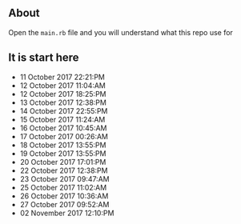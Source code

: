 ## About
Open the `main.rb` file and you will understand what this repo use for

## It is start here
- 11 October 2017 22:21:PM
- 12 October 2017 11:04:AM
- 12 October 2017 18:25:PM
- 13 October 2017 12:38:PM
- 14 October 2017 22:55:PM
- 15 October 2017 11:24:AM
- 16 October 2017 10:45:AM
- 17 October 2017 00:26:AM
- 18 October 2017 13:55:PM
- 19 October 2017 13:55:PM
- 20 October 2017 17:01:PM
- 22 October 2017 12:38:PM
- 23 October 2017 09:47:AM
- 25 October 2017 11:02:AM
- 26 October 2017 10:36:AM
- 27 October 2017 09:52:AM
- 02 November 2017 12:10:PM
